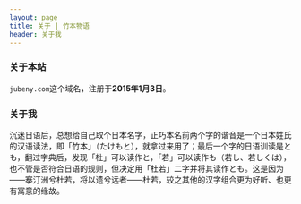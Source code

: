 ```yaml
---
layout: page 
title: 关于 | 竹本物语
header: 关于我
---
```

<h3>关于本站</h3>

`jubeny.com`这个域名，注册于**2015年1月3日**。

<h3>关于我</h3>

沉迷日语后，总想给自己取个日本名字，正巧本名前两个字的谐音是一个日本姓氏的汉语读法，即「竹本」（たけもと），就拿过来用了；最后一个字的日语训读是とも，翻过字典后，发现「杜」可以读作と，「若」可以读作も（若し、若しくは），也不管是否符合日语的规则，但决定用「杜若」二字并将其读作とも。这是因为——搴汀洲兮杜若，将以遗兮远者——杜若，较之其他的汉字组合更为好听、也更有寓意的缘故。